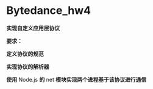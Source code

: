 # Bytedance_hw4


**实现自定义应用层协议**

**要求：**

**定义协议的规范**

**实现协议的解析器**

**使用** Node.js **的** net **模块实现两个进程基于该协议进行通信**
